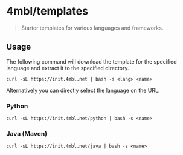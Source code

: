# 4mbl/templates

> Starter templates for various languages and frameworks.

## Usage

The following command will download the template for the specified language and extract it to the specified directory.

```text
curl -sL https://init.4mbl.net | bash -s <lang> <name>
```

Alternatively you can directly select the language on the URL.

### Python

```text
curl -sL https://init.4mbl.net/python | bash -s <name>
```

### Java (Maven)

```text
curl -sL https://init.4mbl.net/java | bash -s <name>
```
